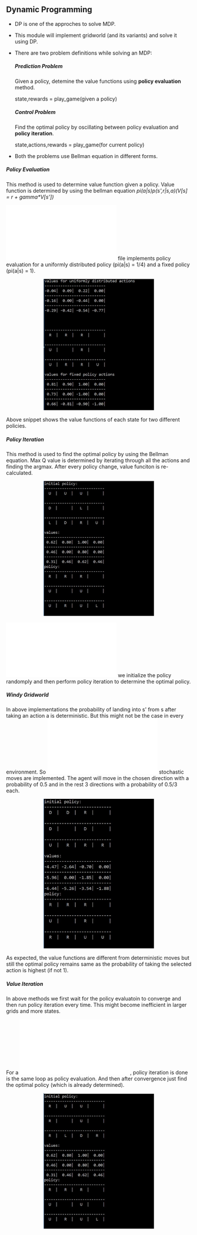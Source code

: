 ## Dynamic Programming

- DP is one of the approches to solve MDP.
- This module will implement gridworld (and its variants) and solve it using DP.
- There are two problem definitions while solving an MDP:
  ##### Prediction Problem
  Given a policy, detemine the value functions using **policy evaluation** method.

  state,rewards = play_game(given a policy)

  ##### Control Problem
  Find the optimal policy by oscillating between policy evaluation and **policy iteration**.

  state,actions,rewards = play_game(for current policy)

- Both the problems use Bellman equation in different forms.

##### Policy Evaluation
This method is used to determine value function given a policy. Value function is determined by using the bellman equation _pi(a|s)*p(s',r|s,a)*(V[s] = r + gamma*V[s'])_

![This](policy_eval.py) file implements policy evaluation for a uniformly distributed policy (pi(a|s) = 1/4) and a fixed policy (pi(a|s) = 1).


<p align="center">
  <img src="policy_eval.JPG" width="300"/>
</p>

Above snippet shows the value functions of each state for two different policies.

##### Policy Iteration
This method is used to find the optimal policy by using the Bellman equation. Max Q value is determined by iterating through all the actions and finding the argmax. After every policy change, value funciton is re-calculated.

<p align="center">
  <img src="policy_iter.JPG" width="300"/>
</p>

![First](policy_iteration.py) we initialize the policy randomply and then perform policy iteration to determine the optimal policy.

##### Windy Gridworld
In above implementations the probability of landing into s' from s after taking an action a is deterministic. But this might not be the case in every environment. So ![in this gridworld](windy_gridworld.py) stochastic moves are implemented. The agent will move in the chosen direction with a probability of 0.5 and in the rest 3 directions with a probability of 0.5/3 each.

<p align="center">
  <img src="windy_grid.JPG" width="300"/>
</p>

As expected, the value functions are different from deterministic moves but still the optimal policy remains same as the probability of taking the selected action is highest (if not 1).

##### Value Iteration
In above methods we first wait for the policy evaluatoin to converge and then run policy iteration every time. This might become inefficient in larger grids and more states.

For a ![solution](value_iteration.py), policy iteration is done is the same loop as policy evaluation. And then after convergence just find the optimal policy (which is already determined).

<p align="center">
  <img src="value_iter.JPG" width="300"/>
</p>
